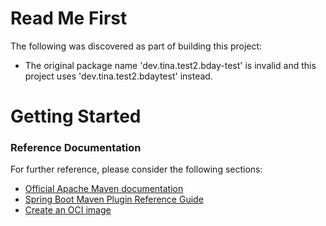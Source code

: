 # Read Me First
The following was discovered as part of building this project:

* The original package name 'dev.tina.test2.bday-test' is invalid and this project uses 'dev.tina.test2.bdaytest' instead.

# Getting Started

### Reference Documentation
For further reference, please consider the following sections:

* [Official Apache Maven documentation](https://maven.apache.org/guides/index.html)
* [Spring Boot Maven Plugin Reference Guide](https://docs.spring.io/spring-boot/docs/3.2.4/maven-plugin/reference/html/)
* [Create an OCI image](https://docs.spring.io/spring-boot/docs/3.2.4/maven-plugin/reference/html/#build-image)

